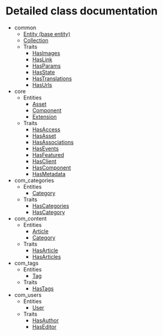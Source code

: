 # Detailed class documentation  

* common
    * [Entity (base entity)](./Entity.md)
     * [Collection](./Collection.md)
    * Traits
        * [HasImages](./Traits/HasImages.md)
        * [HasLink](./Traits/HasLink.md)
        * [HasParams](./Traits/HasParams.md)
        * [HasState](./Traits/HasState.md)
        * [HasTranslations](./Traits/HasTranslations.md)
        * [HasUrls](./Traits/HasUrls.md)
* core
    * Entities
        * [Asset](./Core/Asset.md)
        * [Component](./Core/Extension/Component.md)
        * [Extension](./Core/Extension.md)
    * Traits
        * [HasAccess](./Core/Traits/HasAccess.md)
        * [HasAsset](./Core/Traits/HasAsset.md)
        * [HasAssociations](./Core/Traits/HasAssociations.md)
        * [HasEvents](./Core/Traits/HasEvents.md)
        * [HasFeatured](./Traits/HasFeatured.md)
        * [HasClient](./Core/Traits/HasClient.md)
        * [HasComponent](./Core/Traits/HasComponent.md)
        * [HasMetadata](./Core/Traits/HasMetadata.md)
* com_categories
    * Entities
        * [Category](./Categories/Category.md)
    * Traits
        * [HasCategories](./Categories/Traits/HasCategories.md)
        * [HasCategory](./Categories/Traits/HasCategory.md)
* com_content
    * Entities
        * [Article](./Content/Article.md)
        * [Category](./Content/Category.md)
    * Traits
        * [HasArticle](./Content/Traits/HasArticle.md)
        * [HasArticles](./Content/Traits/HasArticles.md)
* com_tags
    * Entities
        * [Tag](./Tags/Tag.md)
    * Traits
        * [HasTags](./Tags/Traits/HasTags.md)
* com_users
    * Entities
        * [User](./Users/User.md)
    * Traits
        * [HasAuthor](./Users/Traits/HasAuthor.md)
        * [HasEditor](./Users/Traits/HasEditor.md)
        